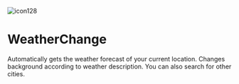![icon128](https://user-images.githubusercontent.com/36485235/163826859-0535523c-1c95-4002-a871-06b97022bc4b.png)

# WeatherChange
Automatically gets the weather forecast of your current location.
Changes background according to weather description.
You can also search for other cities.
